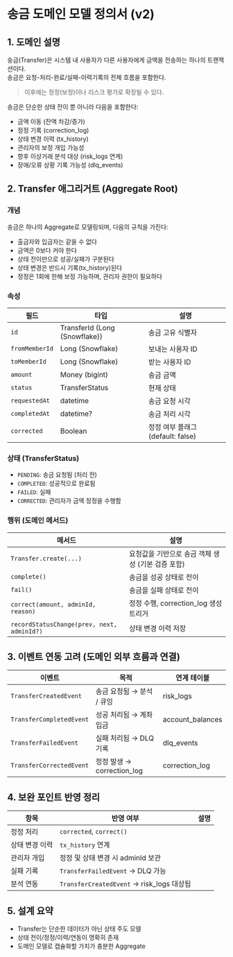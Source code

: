 # 송금 도메인 모델 정의서 (v2)

## 1. 도메인 설명

송금(Transfer)은 시스템 내 사용자가 다른 사용자에게 금액을 전송하는 하나의 트랜잭션이다.  
송금은 요청-처리-완료/실패-이력기록의 전체 흐름을 포함한다.

> 이후에는 정정(보정)이나 리스크 평가로 확장될 수 있다.

송금은 단순한 상태 전이 뿐 아니라 다음을 포함한다:

- 금액 이동 (잔액 차감/증가)
- 정정 기록 (correction_log)
- 상태 변경 이력 (tx_history)
- 관리자의 보정 개입 가능성
- 향후 이상거래 분석 대상 (risk_logs 연계)
- 장애/오류 상황 기록 가능성 (dlq_events)

## 2. Transfer 애그리거트 (Aggregate Root)

### 개념

송금은 하나의 Aggregate로 모델링되며, 다음의 규칙을 가진다:

- 출금자와 입금자는 같을 수 없다
- 금액은 0보다 커야 한다
- 상태 전이만으로 성공/실패가 구분된다
- 상태 변경은 반드시 기록(tx_history)된다
- 정정은 1회에 한해 보정 가능하며, 관리자 권한이 필요하다

### 속성

| 필드 | 타입 | 설명 |
|------|------|------|
| `id` | TransferId (Long (Snowflake)) | 송금 고유 식별자 |
| `fromMemberId` | Long (Snowflake) | 보내는 사용자 ID |
| `toMemberId` | Long (Snowflake) | 받는 사용자 ID |
| `amount` | Money (bigint) | 송금 금액 |
| `status` | TransferStatus | 현재 상태 |
| `requestedAt` | datetime | 송금 요청 시각 |
| `completedAt` | datetime? | 송금 처리 시각 |
| `corrected` | Boolean | 정정 여부 플래그 (default: false) |

### 상태 (TransferStatus)

- `PENDING`: 송금 요청됨 (처리 전)
- `COMPLETED`: 성공적으로 완료됨
- `FAILED`: 실패
- `CORRECTED`: 관리자가 금액 정정을 수행함

### 행위 (도메인 메서드)

| 메서드 | 설명 |
|--------|------|
| `Transfer.create(...)` | 요청값을 기반으로 송금 객체 생성 (기본 검증 포함) |
| `complete()` | 송금을 성공 상태로 전이 |
| `fail()` | 송금을 실패 상태로 전이 |
| `correct(amount, adminId, reason)` | 정정 수행, correction_log 생성 트리거 |
| `recordStatusChange(prev, next, adminId?)` | 상태 변경 이력 저장 |

## 3. 이벤트 연동 고려 (도메인 외부 흐름과 연결)

| 이벤트 | 목적 | 연계 테이블 |
|--------|------|--------------|
| `TransferCreatedEvent` | 송금 요청됨 → 분석 / 큐잉 | risk_logs |
| `TransferCompletedEvent` | 성공 처리됨 → 계좌 입금 | account_balances |
| `TransferFailedEvent` | 실패 처리됨 → DLQ 기록 | dlq_events |
| `TransferCorrectedEvent` | 정정 발생 → correction_log | correction_log |

## 4. 보완 포인트 반영 정리

| 항목 | 반영 여부 | 설명 |
|------|-----------|------|
| 정정 처리 | `corrected`, `correct()` |
| 상태 변경 이력 | `tx_history` 연계 |
| 관리자 개입 | 정정 및 상태 변경 시 adminId 보관 |
| 실패 기록 | `TransferFailedEvent` → DLQ 가능 |
| 분석 연동 | `TransferCreatedEvent` → risk_logs 대상됨

## 5. 설계 요약

- Transfer는 단순한 데이터가 아닌 상태 주도 모델
- 상태 전이/정정/이력/연동이 명확히 존재
- 도메인 모델로 캡슐화할 가치가 충분한 Aggregate
